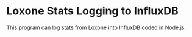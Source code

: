 # Loxone Stats Logging to InfluxDB
This program can log stats from Loxone into InfluxDB coded in Node.js.
